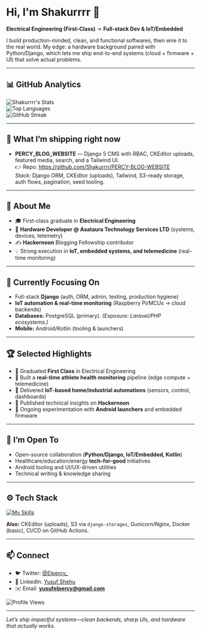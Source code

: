 # Hi, I'm Shakurrrr 👋  
**Electrical Engineering (First-Class)** → **Full-stack Dev & IoT/Embedded**

I build production-minded, clean, and functional softwares, then wire it to the real world. My edge: a hardware background paired with Python/Django, which lets me ship end-to-end systems (cloud + firmware + UI) that solve actual problems.

---

## 📊 GitHub Analytics
![Shakurrrr's Stats](https://github-readme-stats.vercel.app/api?username=Shakurrrr&theme=vue-dark&show_icons=true&hide_border=true&count_private=true)  
![Top Languages](https://github-readme-stats.vercel.app/api/top-langs/?username=Shakurrrr&layout=compact&theme=vue-dark&hide_border=true)  
![GitHub Streak](https://github-readme-streak-stats.herokuapp.com/?user=Shakurrrr&theme=vue-dark&hide_border=true)


---

## 🔭 What I’m shipping right now
- **PERCY_BLOG_WEBSITE** — Django 5 CMS with RBAC, CKEditor uploads, featured media, search, and a Tailwind UI.  
  👉 Repo: https://github.com/Shakurrrr/PERCY-BLOG-WEBSITE  
  *Stack:* Django ORM, CKEditor (uploads), Tailwind, S3-ready storage, auth flows, pagination, seed tooling.

---

## 👤 About Me
- 🎓 First-class graduate in **Electrical Engineering**  
- 🧰 **Hardware Developer @ Asataura Technology Services LTD** (systems, devices, telemetry)  
- ✍️ **Hackernoon** Blogging Fellowship contributor  
- 💡 Strong execution in **IoT, embedded systems, and telemedicine** (real-time monitoring)

---

## 🌱 Currently Focusing On
- Full-stack **Django** (auth, ORM, admin, testing, production hygiene)  
- **IoT automation & real-time monitoring** (Raspberry Pi/MCUs → cloud backends)  
- **Databases:** PostgreSQL (primary). *(Exposure: Laravel/PHP ecosystems.)*  
- **Mobile:** Android/Kotlin (tooling & launchers)

---

## 🏆 Selected Highlights
- 🥇 Graduated **First Class** in Electrical Engineering  
- 🏅 Built a **real-time athlete health monitoring** pipeline (edge compute + telemedicine)  
- 🔌 Delivered **IoT-based home/industrial automations** (sensors, control, dashboards)  
- 📖 Published technical insights on **Hackernoon**  
- 🧪 Ongoing experimentation with **Android launchers** and embedded firmware

---

## 🤝 I’m Open To
- Open-source collaboration (**Python/Django, IoT/Embedded, Kotlin**)  
- Healthcare/education/energy **tech-for-good** initiatives  
- Android tooling and UI/UX-driven utilities  
- Technical writing & knowledge sharing

---

## ⚙️ Tech Stack
[![My Skills](https://skillicons.dev/icons?i=python,django,js,html,css,tailwind,postgres,git,androidstudio,kotlin,raspberrypi,arduino&perline=12)](https://skillicons.dev)

**Also:** CKEditor (uploads), S3 via `django-storages`, Gunicorn/Nginx, Docker (basic), CI/CD on GitHub Actions.


---

## 📫 Connect
- 🐦 Twitter: [@Elpercy_](https://twitter.com/Elpercy_)  
- 💼 LinkedIn: [Yusuf Shehu](https://www.linkedin.com/in/yusuf-shehu/)  
- ✉️ Email: **yusufelpercy@gmail.com**

![Profile Views](https://komarev.com/ghpvc/?username=Shakurrrr&style=flat-square&color=blue)

---

*Let’s ship impactful systems—clean backends, sharp UIs, and hardware that actually works.*

